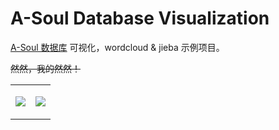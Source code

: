 # A-Soul Database Visualization

[A-Soul 数据库](https://github.com/peterpei1186861238/A-Soul-Database) 可视化，wordcloud & jieba 示例项目。

~~然然，我的然然！~~

<table><tr><td>

![](https://raw.githubusercontent.com/memset0/senior-school-technology-lesson/master/asoul-db-visualization/mask.jpg)

</td><td>

![](https://raw.githubusercontent.com/memset0/senior-school-technology-lesson/master/asoul-db-visualization/dist.png)

</td></tr></table>